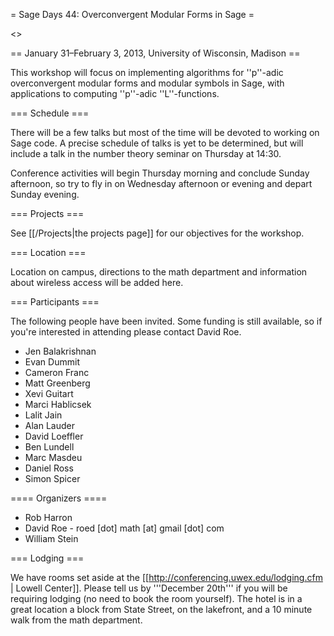 = Sage Days 44: Overconvergent Modular Forms in Sage =

<<TableOfContents>>

== January 31–February 3, 2013, University of Wisconsin, Madison ==

This workshop will focus on implementing algorithms for ''p''-adic overconvergent modular forms and modular symbols in Sage, with applications to computing ''p''-adic ''L''-functions.

=== Schedule ===

There will be a few talks but most of the time will be devoted to working on Sage code.  A precise schedule of talks is yet to be determined, but will include a talk in the number theory seminar on Thursday at 14:30.

Conference activities will begin Thursday morning and conclude Sunday afternoon, so try to fly in on Wednesday afternoon or evening and depart Sunday evening.

=== Projects ===

See [[/Projects|the projects page]] for our objectives for the workshop.

=== Location ===

Location on campus, directions to the math department and information about wireless access will be added here.

=== Participants ===

The following people have been invited.  Some funding is still available, so if you're interested in attending please contact David Roe.

 * Jen Balakrishnan
 * Evan Dummit
 * Cameron Franc
 * Matt Greenberg
 * Xevi Guitart
 * Marci Hablicsek
 * Lalit Jain
 * Alan Lauder
 * David Loeffler
 * Ben Lundell
 * Marc Masdeu
 * Daniel Ross
 * Simon Spicer

==== Organizers ====

 * Rob Harron
 * David Roe - roed [dot] math [at] gmail [dot] com
 * William Stein

=== Lodging ===

We have rooms set aside at the [[http://conferencing.uwex.edu/lodging.cfm | Lowell Center]]. Please tell us by '''December 20th''' if you will be requiring lodging (no need to book the room yourself). The hotel is in a great location a block from State Street, on the lakefront, and a 10 minute walk from the math department.
